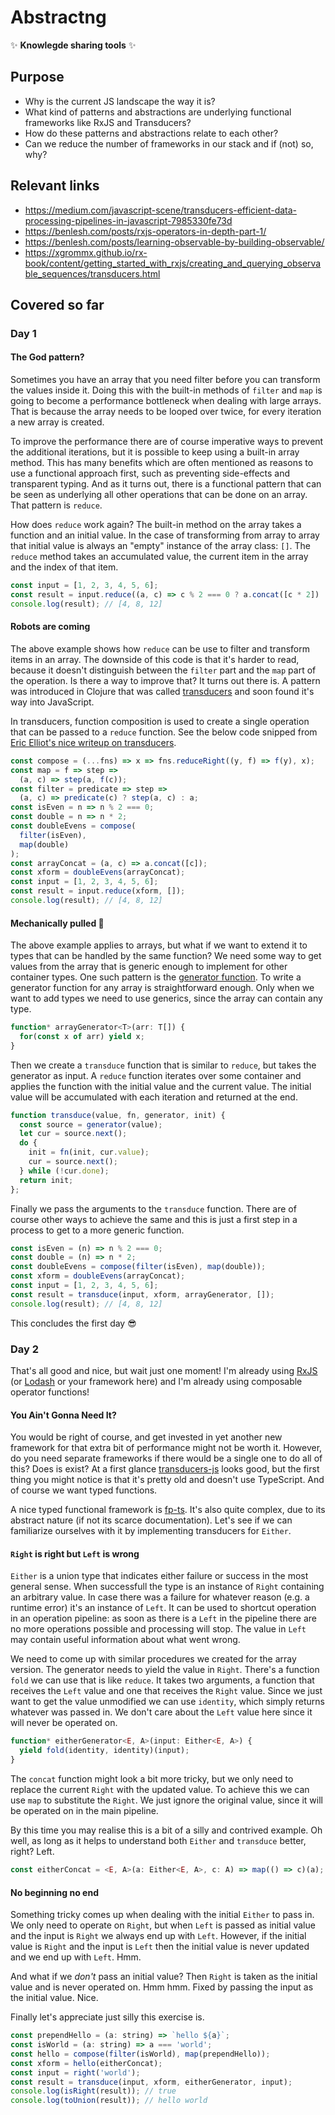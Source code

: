 # Abstractng

✨ **Knowlegde sharing tools** ✨

## Purpose

- Why is the current JS landscape the way it is?
- What kind of patterns and abstractions are underlying functional frameworks like RxJS and Transducers?
- How do these patterns and abstractions relate to each other?
- Can we reduce the number of frameworks in our stack and if (not) so, why?

## Relevant links

- https://medium.com/javascript-scene/transducers-efficient-data-processing-pipelines-in-javascript-7985330fe73d
- https://benlesh.com/posts/rxjs-operators-in-depth-part-1/
- https://benlesh.com/posts/learning-observable-by-building-observable/
- https://xgrommx.github.io/rx-book/content/getting_started_with_rxjs/creating_and_querying_observable_sequences/transducers.html

## Covered so far

### Day 1

#### The God pattern?

Sometimes you have an array that you need filter before you can transform the values inside it. Doing this with the built-in methods of `filter` and `map` is going to become a performance bottleneck when dealing with large arrays. That is because the array needs to be looped over twice, for every iteration a new array is created.

To improve the performance there are of course imperative ways to prevent the additional iterations, but it is possible to keep using a built-in array method. This has many benefits which are often mentioned as reasons to use a functional approach first, such as preventing side-effects and transparent typing. And as it turns out, there is a functional pattern that can be seen as underlying all other operations that can be done on an array. That pattern is `reduce`.

How does `reduce` work again? The built-in method on the array takes a function and an initial value. In the case of transforming from array to array that initial value is always an "empty" instance of the array class: `[]`. The `reduce` method takes an accumulated value, the current item in the array and the index of that item.

```javascript
const input = [1, 2, 3, 4, 5, 6];
const result = input.reduce((a, c) => c % 2 === 0 ? a.concat([c * 2]) : a, []);
console.log(result); // [4, 8, 12]
```

#### Robots are coming

The above example shows how `reduce` can be use to filter and transform items in an array. The downside of this code is that it's harder to read, because it doesn't distinguish between the `filter` part and the `map` part of the operation. Is there a way to improve that? It turns out there is. A pattern was introduced in Clojure that was called [transducers](https://cognitect.com/blog/2014/8/6/transducers-are-coming) and soon found it's way into JavaScript.

In transducers, function composition is used to create a single operation that can be passed to a `reduce` function. See the below code snipped from [Eric Elliot's nice writeup on transducers](https://medium.com/javascript-scene/transducers-efficient-data-processing-pipelines-in-javascript-7985330fe73d).

```javascript
const compose = (...fns) => x => fns.reduceRight((y, f) => f(y), x);
const map = f => step =>
  (a, c) => step(a, f(c));
const filter = predicate => step =>
  (a, c) => predicate(c) ? step(a, c) : a;
const isEven = n => n % 2 === 0;
const double = n => n * 2;
const doubleEvens = compose(
  filter(isEven),
  map(double)
);
const arrayConcat = (a, c) => a.concat([c]);
const xform = doubleEvens(arrayConcat);
const input = [1, 2, 3, 4, 5, 6];
const result = input.reduce(xform, []);
console.log(result); // [4, 8, 12]
```

#### Mechanically pulled 🐥

The above example applies to arrays, but what if we want to extend it to types that can be handled by the same function? We need some way to get values from the array that is generic enough to implement for other container types. One such pattern is the [generator function](https://developer.mozilla.org/en-US/docs/Web/JavaScript/Reference/Statements/function*). To write a generator function for any array is straightforward enough. Only when we want to add types we need to use generics, since the array can contain any type.

```javascript
function* arrayGenerator<T>(arr: T[]) {
  for(const x of arr) yield x;
}
```

Then we create a `transduce` function that is similar to `reduce`, but takes the generator as input. A `reduce` function iterates over some container and applies the function with the initial value and the current value. The initial value will be accumulated with each iteration and returned at the end.

```javascript
function transduce(value, fn, generator, init) {
  const source = generator(value);
  let cur = source.next();
  do {
    init = fn(init, cur.value);
    cur = source.next();
  } while (!cur.done);
  return init;
};
```

Finally we pass the arguments to the `transduce` function. There are of course other ways to achieve the same and this is just a first step in a process to get to a more generic function.

```javascript
const isEven = (n) => n % 2 === 0;
const double = (n) => n * 2;
const doubleEvens = compose(filter(isEven), map(double));
const xform = doubleEvens(arrayConcat);
const input = [1, 2, 3, 4, 5, 6];
const result = transduce(input, xform, arrayGenerator, []);
console.log(result); // [4, 8, 12]
```

This concludes the first day 😎

### Day 2

That's all good and nice, but wait just one moment! I'm already using [RxJS](https://rxjs.dev/) (or [Lodash](https://lodash.com/) or your framework here) and I'm already using composable operator functions!

#### You Ain't Gonna Need It?

You would be right of course, and get invested in yet another new framework for that extra bit of performance might not be worth it. However, do you need separate frameworks if there would be a single one to do all of this? Does is exist? At a first glance [transducers-js](https://github.com/cognitect-labs/transducers-js) looks good, but the first thing you might notice is that it's pretty old and doesn't use TypeScript. And of course we want typed functions.

A nice typed functional framework is [fp-ts](https://gcanti.github.io/fp-ts/). It's also quite complex, due to its abstract nature (if not its scarce documentation). Let's see if we can familiarize ourselves with it by implementing transducers for `Either`.

#### `Right` is right but `Left` is wrong

`Either` is a union type that indicates either failure or success in the most general sense. When successfull the type is an instance of `Right` containing an arbitrary value. In case there was a failure for whatever reason (e.g. a runtime error) it's an instance of `Left`. It can be used to shortcut operation in an operation pipeline: as soon as there is a `Left` in the pipeline there are no more operations possible and processing will stop. The value in `Left` may contain useful information about what went wrong.

We need to come up with similar procedures we created for the array version. The generator needs to yield the value in `Right`. There's a function `fold` we can use that is like `reduce`. It takes two arguments, a function that receives the `Left` value and one that receives the `Right` value. Since we just want to get the value unmodified we can use `identity`, which simply returns whatever was passed in. We don't care about the `Left` value here since it will never be operated on.

```javascript
function* eitherGenerator<E, A>(input: Either<E, A>) {
  yield fold(identity, identity)(input);
}
```

The `concat` function might look a bit more tricky, but we only need to replace the current `Right` with the updated value. To achieve this we can use `map` to substitute the `Right`. We just ignore the original value, since it will be operated on in the main pipeline.

By this time you may realise this is a bit of a silly and contrived example. Oh well, as long as it helps to understand both `Either` and `transduce` better, right? Left.

```javascript
const eitherConcat = <E, A>(a: Either<E, A>, c: A) => map(() => c)(a);
```

#### No beginning no end

Something tricky comes up when dealing with the initial `Either` to pass in. We only need to operate on `Right`, but when `Left` is passed as initial value and the input is `Right` we always end up with `Left`. However, if the initial value is `Right` and the input is `Left` then the initial value is never updated and we end up with `Left`. Hmm.

And what if we *don't* pass an initial value? Then `Right` is taken as the initial value and is never operated on. Hmm hmm. Fixed by passing the input as the initial value. Nice.

Finally let's appreciate just silly this exercise is.

```javascript
const prependHello = (a: string) => `hello ${a}`;
const isWorld = (a: string) => a === 'world';
const hello = compose(filter(isWorld), map(prependHello));
const xform = hello(eitherConcat);
const input = right('world');
const result = transduce(input, xform, eitherGenerator, input);
console.log(isRight(result)); // true
console.log(toUnion(result)); // hello world
```
